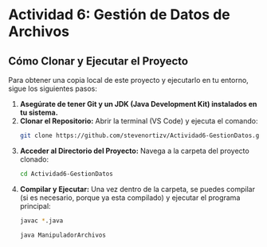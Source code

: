 # Actividad 6: Gestión de Datos de Archivos

## Cómo Clonar y Ejecutar el Proyecto

Para obtener una copia local de este proyecto y ejecutarlo en tu entorno, sigue los siguientes pasos:

1.  **Asegúrate de tener Git y un JDK (Java Development Kit) instalados en tu sistema.**
2.  **Clonar el Repositorio:**
    Abrir la terminal (VS Code) y ejecuta el comando:
    ```bash
    git clone https://github.com/stevenortizv/Actividad6-GestionDatos.git
    ```
3.  **Acceder al Directorio del Proyecto:**
    Navega a la carpeta del proyecto clonado:
    ```bash
    cd Actividad6-GestionDatos
    ```
4.  **Compilar y Ejecutar:**
    Una vez dentro de la carpeta, se puedes compilar (si es necesario, porque ya esta compilado) y ejecutar el programa principal:
    ```bash
    javac *.java
    ```
    ```bash
    java ManipuladorArchivos
